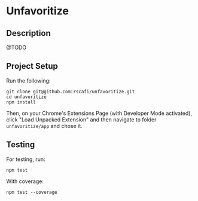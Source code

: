 # Unfavoritize

## Description
@TODO

## Project Setup

Run the following:

```
git clone git@github.com:rscafi/unfavoritize.git
cd unfavoritize
npm install
```

Then, on your Chrome's Extensions Page (with Developer Mode activated), click "Load Unpacked Extension" and then navigate to folder `unfavoritize/app` and chose it.

## Testing

For testing, run:

```
npm test
```

With coverage:

```
npm test --coverage
```

